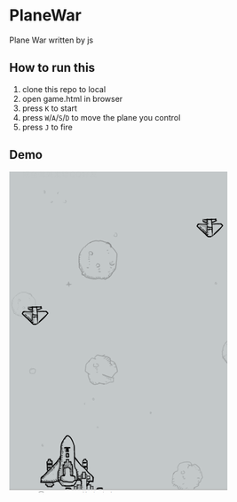 # PlaneWar
Plane War written by js

## How to run this

1. clone this repo to local
2. open game.html in browser
3. press `K` to start
4. press `W`/`A`/`S`/`D` to move the plane you control
5. press `J` to fire

## Demo
![planeWar.gif](https://github.com/RiyadWu/PlaneWar/blob/master/img/planeWar.gif)
